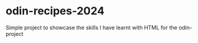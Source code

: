 # odin-recipes-2024

Simple project to showcase the skills I have learnt with HTML for the odin-project
